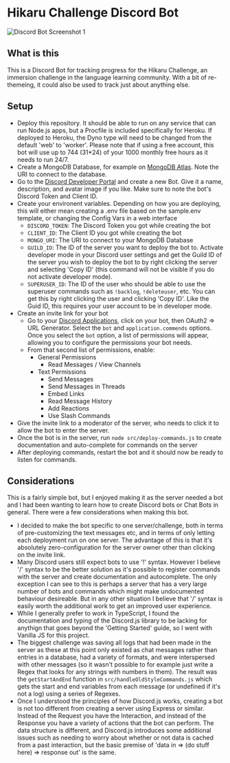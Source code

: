 # Hikaru Challenge Discord Bot

![Discord Bot Screenshot 1](https://user-images.githubusercontent.com/8353666/159935502-f3c67605-53a0-4395-87d6-beb94ee700ad.png)

## What is this
This is a Discord Bot for tracking progress for the Hikaru Challenge, an immersion challenge in the language learning community. With a bit of re-themeing, it could also be used to track just about anything else.

## Setup
- Deploy this repository. It should be able to run on any service that can run Node.js apps, but a Procfile is included specifically for Heroku. If deployed to Heroku, the Dyno type will need to be changed from the default 'web' to 'worker'. Please note that if using a free account, this bot will use up to 744 (31*24) of your 1000 monthly free hours as it needs to run 24/7.
- Create a MongoDB Database, for example on [MongoDB Atlas](https://www.mongodb.com/atlas/database). Note the URI to connect to the database.
- Go to the [Discord Developer Portal](https://discord.com/developers/applications) and create a new Bot. Give it a name, description, and avatar image if you like. Make sure to note the bot's Discord Token and Client ID.
- Create your environent variables. Depending on how you are deploying, this will either mean creating a .env file based on the sample.env template, or changing the Config Vars in a web interface
  - `DISCORD_TOKEN`: The Discord Token you got while creating the bot
  - `CLIENT_ID`: The Client ID you got while creating the bot
  - `MONGO_URI`: The URI to connect to your MongoDB Database
  - `GUILD_ID`: The ID of the server you want to deploy the bot to. Activate developer mode in your Discord user settings and get the Guild ID of the server you wish to deploy the bot to by right clicking the server and selecting 'Copy ID' (this command will not be visible if you do not activate developer mode).
  - `SUPERUSER_ID`: The ID of the user who should be able to use the superuser commands such as `!backlog`, `!deleteuser`, etc. You can get this by right clicking the user and clicking 'Copy ID'. Like the Guid ID, this requires your user account to be in developer mode.
- Create an invite link for your bot
  - Go to your [Discord Applications](https://ptb.discord.com/developers/), click on your bot, then OAuth2 => URL Generator. Select the `bot` and `application.commends` options. Once you select the `bot` option, a list of permissions will appear, allowing you to configure the permissions your bot needs.
  - From that second list of permissions, enable:
    - General Permissions
      - Read Messages / View Channels
    - Text Permissions
      - Send Messages
      - Send Messages in Threads
      - Embed Links
      - Read Message History
      - Add Reactions
      - Use Slash Commands
- Give the invite link to a moderator of the server, who needs to click it to allow the bot to enter the server.
- Once the bot is in the server, run `node src/deploy-commands.js` to create documentation and auto-complete for commands on the server
- After deploying commands, restart the bot and it should now be ready to listen for commands.

## Considerations
This is a fairly simple bot, but I enjoyed making it as the server needed a bot and I had been wanting to learn how to create Discord bots or Chat Bots in general. There were a few considerations when making this bot.
- I decided to make the bot specific to one server/challenge, both in terms of pre-customizing the text messages etc, and in terms of only letting each deployment run on one server. The advantage of this is that it's absolutely zero-configuration for the server owner other than clicking on the invite link.
- Many Discord users still expect bots to use '!' syntax. However I believe '/' syntax to be the better solution as it's possible to register commands with the server and create documentation and autocomplete. The only exception I can see to this is perhaps a server that has a very large number of bots and commands which might make undocumented behaviour desireable. But in any other situation I believe that '/' syntax is easily worth the additional work to get an improved user experience.
- While I generally prefer to work in TypeScript, I found the documentation and typing of the Discord.js library to be lacking for anythign that goes beyond the 'Getting Started' guide, so I went with Vanilla JS for this project.
- The biggest challenge was saving all logs that had been made in the server as these at this point only existed as chat messages rather than entries in a database, had a variety of formats, and were interspersed with other messages (so it wasn't possible to for example just write a Regex that looks for any strings with numbers in them). The result was the `getStartAndEnd` function in `src/handleOldStyleCommands.js` which gets the start and end variables from each message (or undefined if it's not a log) using a series of Regexes.
- Once I understood the principles of how Discord.js works, creating a bot is not too different from creating a server using Express or similar. Instead of the Request you have the Interaction, and instead of the Response you have a variety of actions that the bot can perform. The data structure is different, and Discord.js introduces some additional issues such as needing to worry about whether or not data is cached from a past interaction, but the basic premise of 'data in => (do stuff here) => response out' is the same.
